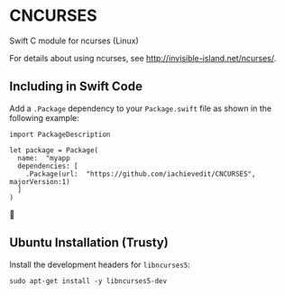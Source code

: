 # CNCURSES
Swift C module for ncurses (Linux)

For details about using ncurses, see http://invisible-island.net/ncurses/.

## Including in Swift Code

Add a ```.Package``` dependency to your ```Package.swift``` file as shown in the following example:

```
import PackageDescription

let package = Package(
  name:  "myapp
  dependencies: [
    .Package(url:  "https://github.com/iachievedit/CNCURSES", majorVersion:1)
  ]
)
```

## Ubuntu Installation (Trusty)

Install the development headers for `libncurses5`:

```sudo apt-get install -y libncurses5-dev```

